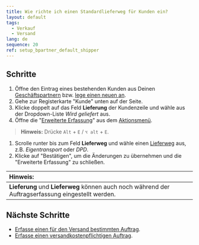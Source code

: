 ```yaml
---
title: Wie richte ich einen Standardlieferweg für Kunden ein?
layout: default
tags:
  - Verkauf
  - Versand
lang: de
sequence: 20
ref: setup_bpartner_default_shipper
---
```


## Schritte
1. Öffne den Eintrag eines bestehenden Kunden aus Deinen [Geschäftspartnern](Menu) bzw. [lege einen neuen an](Neuer_Geschaeftspartner_Kunde).
1. Gehe zur Registerkarte "Kunde" unten auf der Seite.
1. Klicke doppelt auf das Feld **Lieferung** der Kundenzeile und wähle aus der Dropdown-Liste *Wird geliefert* aus.
1. Öffne die "[Erweiterte Erfassung](Ansichten#erw-erfassung)" aus dem [Aktionsmenü](AktionStarten#aktionsmenue).
 >**Hinweis:** Drücke `Alt` + `E` / `⌥ alt` + `E`.

1. Scrolle runter bis zum Feld **Lieferweg** und wähle einen [Lieferweg](Lieferwege_konfigurieren) aus, z.B. *Eigentransport* oder *DPD*.
1. Klicke auf "Bestätigen", um die Änderungen zu übernehmen und die "Erweiterte Erfassung" zu schließen.

| **Hinweis:** |
| :--- |
| **Lieferung** und **Lieferweg** können auch noch während der Auftragserfassung eingestellt werden. |

## Nächste Schritte
- [Erfasse einen für den Versand bestimmten Auftrag](Auftrag_erfassen_Versand).
- [Erfasse einen versandkostenpflichtigen Auftrag](Auftrag_erfassen_Versandkosten).
